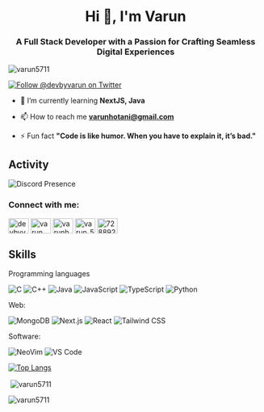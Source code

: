 
<h1 align="center">Hi 👋, I'm Varun </h1>
<h3 align="center">A Full Stack Developer with a Passion for Crafting Seamless Digital Experiences</h3>
<p align="center">
<!--     <img src="https://i.giphy.com/media/v1.Y2lkPTc5MGI3NjExNm54dzlyZXp1aml1MGdqaW1iY2pybWQwYnU1aDBiNHE0dTBxaWcwdyZlcD12MV9pbnRlcm5hbF9naWZfYnlfaWQmY3Q9Zw/UqGDIVAmpqtn4buJDd/giphy-downsized-large.gif" 
    width="700" alt="Coding GIF" style="border-radius: 150px;">
 -->
</p>
<img src="https://komarev.com/ghpvc/?username=varun5711&label=Profile%20views&color=0e75b6&style=flat" alt="varun5711" /> </p>

[![Follow @devbyvarun on Twitter](https://img.shields.io/badge/Follow-%40devbyvarun-1DA1F2?style=for-the-badge&logo=twitter)](https://twitter.com/devbyvarun)

- 🌱 I’m currently learning **NextJS, Java**

- 📫 How to reach me **varunhotani@gmail.com**

- ⚡ Fun fact **"Code is like humor. When you have to explain it, it’s bad."**

## Activity

![Discord Presence](https://lanyard-profile-readme.vercel.app/api/728892652438814740?theme=dracula&bg=1e1e2e&animated=true&hideDiscrim=true&borderRadius=20px&idleMessage=Probably%20doing%20something%20else...
)
<h3 align="left">Connect with me:</h3>
<p align="left">
<a href="https://twitter.com/devbyvarun" target="blank"><img align="center" src="https://raw.githubusercontent.com/rahuldkjain/github-profile-readme-generator/master/src/images/icons/Social/twitter.svg" alt="devbyvarun" height="30" width="40" /></a>
<a href="https://linkedin.com/in/varun hotani" target="blank"><img align="center" src="https://raw.githubusercontent.com/rahuldkjain/github-profile-readme-generator/master/src/images/icons/Social/linked-in-alt.svg" alt="varun hotani" height="30" width="40" /></a>
<a href="https://instagram.com/varunhotani" target="blank"><img align="center" src="https://raw.githubusercontent.com/rahuldkjain/github-profile-readme-generator/master/src/images/icons/Social/instagram.svg" alt="varunhotani" height="30" width="40" /></a>
<a href="https://www.leetcode.com/varun_5711" target="blank"><img align="center" src="https://raw.githubusercontent.com/rahuldkjain/github-profile-readme-generator/master/src/images/icons/Social/leet-code.svg" alt="varun_5711" height="30" width="40" /></a>
<a href="https://discord.gg/728892652438814740" target="blank"><img align="center" src="https://raw.githubusercontent.com/rahuldkjain/github-profile-readme-generator/master/src/images/icons/Social/discord.svg" alt="728892652438814740" height="30" width="40" /></a>
</p>

## Skills

Programming languages

![C](https://img.shields.io/badge/C-A8B9CC?logo=c&logoColor=white&style=for-the-badge)
![C++](https://img.shields.io/badge/C++-00599C?logo=cplusplus&logoColor=white&style=for-the-badge)
![Java](https://img.shields.io/badge/Java-F8981D?logo=java&logoColor=white&style=for-the-badge)
![JavaScript](https://img.shields.io/badge/JavaScript-F7DF1E?logo=javascript&logoColor=black&style=for-the-badge)
![TypeScript](https://img.shields.io/badge/TypeScript-3178C6?logo=typescript&logoColor=white&style=for-the-badge)
![Python](https://img.shields.io/badge/Python-3776AB?logo=python&logoColor=white&style=for-the-badge)


Web:

![MongoDB](https://img.shields.io/badge/MongoDB-47A248?logo=mongodb&logoColor=white&style=for-the-badge)
![Next.js](https://img.shields.io/badge/Next.js-000000?logo=next.js&logoColor=white&style=for-the-badge)
![React](https://img.shields.io/badge/React-61DAFB?logo=react&logoColor=black&style=for-the-badge)
![Tailwind CSS](https://img.shields.io/badge/Tailwind_CSS-06B6D4?logo=tailwindcss&logoColor=white&style=for-the-badge)

Software:

![NeoVim](https://img.shields.io/badge/NeoVim-57A143?logo=neovim&logoColor=white&style=for-the-badge)
![VS Code](https://img.shields.io/badge/VSCode-007ACC?logo=visualstudiocode&logoColor=white&style=for-the-badge)

[![Top Langs](https://github-readme-stats.vercel.app/api/top-langs/?username=Varun5711&layout=pie)](https://github.com/Varun5711/github-readme-stats)

<p>&nbsp;<img align="center" src="https://github-readme-stats.vercel.app/api?username=varun5711&show_icons=true&locale=en" alt="varun5711"  /></p>

<p><img align="center" src="https://github-readme-streak-stats.herokuapp.com/?user=varun5711&" alt="varun5711" /></p>
